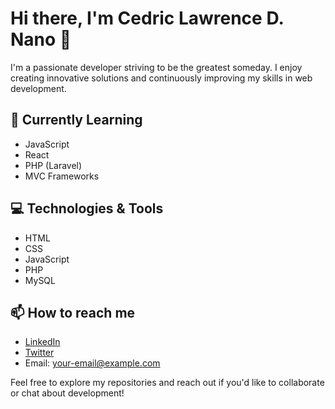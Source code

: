 # Hi there, I'm Cedric Lawrence D. Nano 👋

I'm a passionate developer striving to be the greatest someday. I enjoy creating innovative solutions and continuously improving my skills in web development.

## 🌱 Currently Learning
- JavaScript
- React
- PHP (Laravel)
- MVC Frameworks

## 💻 Technologies & Tools
- HTML
- CSS
- JavaScript
- PHP
- MySQL

## 📫 How to reach me
- [LinkedIn](your-linkedin-profile)
- [Twitter](your-twitter-profile)
- Email: [your-email@example.com](mailto:your-email@example.com)

Feel free to explore my repositories and reach out if you'd like to collaborate or chat about development!


